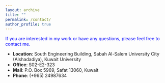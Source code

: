 ```yaml
---
layout: archive
title: ""
permalink: /contact/
author_profile: true
---
```


<span style="color:blue;"> If you are interested in my work or have any questions, please feel free to contact me. </span>

- **Location**: South Engineering Building, Sabah Al-Salem University City (Alshadadiya), Kuwait University
- **Office**: S02-E2-323
- **Mail**: P.O. Box 5969, Safat 13060, Kuwait
- **Phone**: (+965) 24987634


